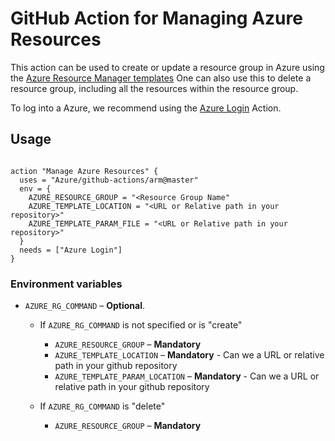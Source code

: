# GitHub Action for Managing Azure Resources

This action can be used to create or update a resource group in Azure using the [Azure Resource Manager templates](https://azure.microsoft.com/en-in/documentation/articles/resource-group-template-deploy/)
One can also use this to delete a resource group, including all the resources within the resource group.

To log into a Azure, we recommend using the [Azure Login](https://github.com/Azure/github-actions/tree/master/login) Action.



## Usage

```

action "Manage Azure Resources" {
  uses = "Azure/github-actions/arm@master"
  env = {
    AZURE_RESOURCE_GROUP = "<Resource Group Name"
    AZURE_TEMPLATE_LOCATION = "<URL or Relative path in your repository>"
    AZURE_TEMPLATE_PARAM_FILE = "<URL or Relative path in your repository>"
  }
  needs = ["Azure Login"]
}

```


### Environment variables


- `AZURE_RG_COMMAND` – **Optional**. 

  - If `AZURE_RG_COMMAND` is not specified or is "create"
    - `AZURE_RESOURCE_GROUP` – **Mandatory** 
    - `AZURE_TEMPLATE_LOCATION` – **Mandatory** - Can we a URL or relative path in your github repository
    - `AZURE_TEMPLATE_PARAM_LOCATION` – **Mandatory** - Can we a URL or relative path in your github repository
    
  -  If `AZURE_RG_COMMAND` is "delete"
     - `AZURE_RESOURCE_GROUP` – **Mandatory** 
  

